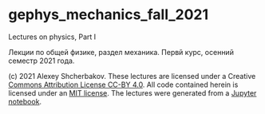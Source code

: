 # gephys_mechanics_fall_2021
Lectures on physics, Part I

Лекции по общей физике, раздел механика. Первй курс, осенний семестр 2021 года.

(c) 2021 Alexey Shcherbakov. These lectures are licensed under a Creative <a href="https://creativecommons.org/licenses/by/4.0/">Commons Attribution License CC-BY 4.0</a>. All code contained herein is licensed under an <a href="https://opensource.org/licenses/MIT">MIT license</a>. The lectures were generated from a <a href="https://justinbois.github.io/bootcamp/2017/lessons/l37_jupyter.ipynb">Jupyter notebook</a>.
